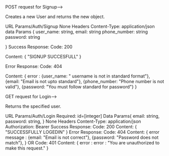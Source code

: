 
<!---->POST request for Signup-->
Creates a new User and returns the new object.

URL Params/Auth/Signup
None
Headers
Content-Type: application/json
data Params
  {
    user_name: string,
    email: string
    phone_number: string
    password: string
    
  }
Success Response:
Code: 200

Content: { "SIGNUP SUCCESFULL" }

Error Response:
Code: 404

Content: { error :
        {user_name: " username is not in standard format"},
        {email: "Email is not upto standard"},
        {phone_number: "Phone number is not valid"},
        {password: "You must follow standard for password"}
}

<!----> GET request for Login-->

Returns the specified user.

URL Params/Auth/Login
Required: id=[integer]
Data Params{
    email: string,
    password: string,
}
None
Headers
Content-Type: application/json
Authorization: Bearer <OAuth Token>
Success Response:
Code: 200
Content: { "SUCCESSFULLY LOGEDIN" }
Error Response:
Code: 404
Content: { error message : 
     {email: "Email is not correct"},
     {password: "Password does not match"},
}
OR
Code: 401
Content: { error : error : "You are unauthorized to make this request." }

